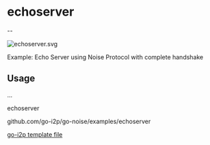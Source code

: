 # echoserver
--

![echoserver.svg](echoserver.svg)

Example: Echo Server using Noise Protocol with complete handshake

## Usage

 ... 

echoserver 

github.com/go-i2p/go-noise/examples/echoserver

[go-i2p template file](/template.md)
